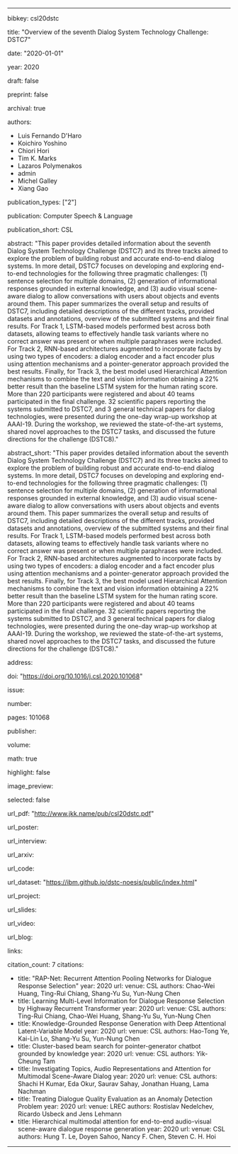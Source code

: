 ---

bibkey: csl20dstc

title: "Overview of the seventh Dialog System Technology Challenge: DSTC7"

date: "2020-01-01"

year: 2020

draft: false

preprint: false

archival: true

authors: 
- Luis Fernando D'Haro
- Koichiro Yoshino
- Chiori Hori
- Tim K. Marks
- Lazaros Polymenakos
- admin
- Michel Galley
- Xiang Gao

publication_types: ["2"]

publication: Computer Speech & Language

publication_short: CSL

abstract: "This paper provides detailed information about the seventh Dialog System Technology Challenge (DSTC7) and its three tracks aimed to explore the problem of building robust and accurate end-to-end dialog systems. In more detail, DSTC7 focuses on developing and exploring end-to-end technologies for the following three pragmatic challenges: (1) sentence selection for multiple domains, (2) generation of informational responses grounded in external knowledge, and (3) audio visual scene-aware dialog to allow conversations with users about objects and events around them. This paper summarizes the overall setup and results of DSTC7, including detailed descriptions of the different tracks, provided datasets and annotations, overview of the submitted systems and their final results. For Track 1, LSTM-based models performed best across both datasets, allowing teams to effectively handle task variants where no correct answer was present or when multiple paraphrases were included. For Track 2, RNN-based architectures augmented to incorporate facts by using two types of encoders: a dialog encoder and a fact encoder plus using attention mechanisms and a pointer-generator approach provided the best results. Finally, for Track 3, the best model used Hierarchical Attention mechanisms to combine the text and vision information obtaining a 22% better result than the baseline LSTM system for the human rating score. More than 220 participants were registered and about 40 teams participated in the final challenge. 32 scientific papers reporting the systems submitted to DSTC7, and 3 general technical papers for dialog technologies, were presented during the one-day wrap-up workshop at AAAI-19. During the workshop, we reviewed the state-of-the-art systems, shared novel approaches to the DSTC7 tasks, and discussed the future directions for the challenge (DSTC8)."

abstract_short: "This paper provides detailed information about the seventh Dialog System Technology Challenge (DSTC7) and its three tracks aimed to explore the problem of building robust and accurate end-to-end dialog systems. In more detail, DSTC7 focuses on developing and exploring end-to-end technologies for the following three pragmatic challenges: (1) sentence selection for multiple domains, (2) generation of informational responses grounded in external knowledge, and (3) audio visual scene-aware dialog to allow conversations with users about objects and events around them. This paper summarizes the overall setup and results of DSTC7, including detailed descriptions of the different tracks, provided datasets and annotations, overview of the submitted systems and their final results. For Track 1, LSTM-based models performed best across both datasets, allowing teams to effectively handle task variants where no correct answer was present or when multiple paraphrases were included. For Track 2, RNN-based architectures augmented to incorporate facts by using two types of encoders: a dialog encoder and a fact encoder plus using attention mechanisms and a pointer-generator approach provided the best results. Finally, for Track 3, the best model used Hierarchical Attention mechanisms to combine the text and vision information obtaining a 22% better result than the baseline LSTM system for the human rating score. More than 220 participants were registered and about 40 teams participated in the final challenge. 32 scientific papers reporting the systems submitted to DSTC7, and 3 general technical papers for dialog technologies, were presented during the one-day wrap-up workshop at AAAI-19. During the workshop, we reviewed the state-of-the-art systems, shared novel approaches to the DSTC7 tasks, and discussed the future directions for the challenge (DSTC8)."

address: 

doi: "https://doi.org/10.1016/j.csl.2020.101068"

issue: 

number: 

pages: 101068

publisher: 

volume: 

math: true

highlight: false

image_preview: 

selected: false

url_pdf: "http://www.jkk.name/pub/csl20dstc.pdf"

url_poster: 

url_interview: 

url_arxiv: 

url_code: 

url_dataset: "https://ibm.github.io/dstc-noesis/public/index.html"

url_project: 

url_slides: 

url_video: 

url_blog: 

links: 

citation_count: 7
citations:
- title: "RAP-Net: Recurrent Attention Pooling Networks for Dialogue Response Selection"
  year: 2020
  url: 
  venue: CSL
  authors: Chao-Wei Huang, Ting-Rui Chiang, Shang-Yu Su, Yun-Nung Chen
- title: Learning Multi-Level Information for Dialogue Response Selection by Highway Recurrent Transformer
  year: 2020
  url: 
  venue: CSL
  authors: Ting-Rui Chiang, Chao-Wei Huang, Shang-Yu Su, Yun-Nung Chen
- title: Knowledge-Grounded Response Generation with Deep Attentional Latent-Variable Model
  year: 2020
  url: 
  venue: CSL
  authors: Hao-Tong Ye, Kai-Lin Lo, Shang-Yu Su, Yun-Nung Chen
- title: Cluster-based beam search for pointer-generator chatbot grounded by knowledge
  year: 2020
  url: 
  venue: CSL
  authors: Yik-Cheung Tam
- title: Investigating Topics, Audio Representations and Attention for Multimodal Scene-Aware Dialog
  year: 2020
  url: 
  venue: CSL
  authors: Shachi H Kumar, Eda Okur, Saurav Sahay, Jonathan Huang, Lama Nachman
- title: Treating Dialogue Quality Evaluation as an Anomaly Detection Problem
  year: 2020
  url: 
  venue: LREC
  authors: Rostislav Nedelchev, Ricardo Usbeck and Jens Lehmann
- title: Hierarchical multimodal attention for end-to-end audio-visual scene-aware dialogue response generation
  year: 2020
  url: 
  venue: CSL
  authors: Hung T. Le, Doyen Sahoo, Nancy F. Chen, Steven C. H. Hoi


---